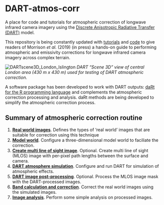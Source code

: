 
# DART-atmos-corr

A place for code and tutorials for atmospheric correction of longwave
infrared camera imagery using the [Discrete Anisotropic Radiative
Transfer (DART)](http://www.cesbio.ups-tlse.fr/us/dart.html) model.

This repository is being constantly updated with [tutorials](tutorials)
and [code](code) to give readers of Morrison *et al.* (2019) (in press)
a hands-on guide to performing atmospheric and emissivity corrections
for longwave infrared camera imagery across complex terrain.

![DARTscene3D\_London\_Islington](readme/DARTscene3D_London_Islington.PNG)
*DART “Scene 3D” view of central London area (430 m x 430 m) used for
testing of DART atmospheric correction.*

A software package has been developed to work with DART outputs: [daRt
for the R programming language](https://github.com/willmorrison1/daRt)
and complements the atmospheric correction processing and analysis. daRt
methods are being developed to simplify the atmospheric correction
process.

## Summary of atmospheric correction routine

1.  [**Real world
    images**](https://github.com/willmorrison1/DART-atmos-corr/tree/master/tutorials/tutorials/Real%20world%20images).
    Defines the types of ‘real world’ images that are suitable for
    correction using this technique
2.  [**Model
    world**](https://github.com/willmorrison1/DART-atmos-corr/tree/master/tutorials/MW).
    Configure a three-dimensional model world to faciliate the
    correction.
3.  [**Create multi line of sight
    image**](https://github.com/willmorrison1/DART-atmos-corr/tree/master/tutorials/Multi%20line%20of%20sight%20images).
    Optional. Create multi line of sight (MLOS) image with per-pixel
    path lengths between the surface and camera.
4.  [**DART atmosphere
    simulation**](https://github.com/willmorrison1/DART-atmos-corr/tree/master/tutorials/DART%20simulation).
    Configure and run DART for simulation of atmospheric effects.
5.  [**DART image
    post-processing**](https://github.com/willmorrison1/DART-atmos-corr/tree/master/tutorials/DART%20simulation%20post%20processing).
    Optional. Process the MLOS image mask with the DART-processed
    images.
6.  [**Band calculation and
    correction**](https://github.com/willmorrison1/DART-atmos-corr/tree/master/tutorials/Band%20calculation).
    Correct the real world images using the simulated images.
7.  [**Image
    analysis**](https://github.com/willmorrison1/DART-atmos-corr/tree/master/tutorials/Image%20analysis).
    Perform some simple analysis on processed images.
